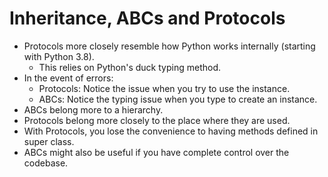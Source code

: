 # Inheritance, ABCs and Protocols

* Protocols more closely resemble how Python works internally (starting with Python 3.8).
  * This relies on Python's duck typing method. 
* In the event of errors:
  * Protocols: Notice the issue when you try to use the instance.
  * ABCs: Notice the typing issue when you type to create an instance.
* ABCs belong more to a hierarchy.
* Protocols belong more closely to the place where they are used.
* With Protocols, you lose the convenience to having methods defined in super class.
* ABCs might also be useful if you have complete control over the codebase.
